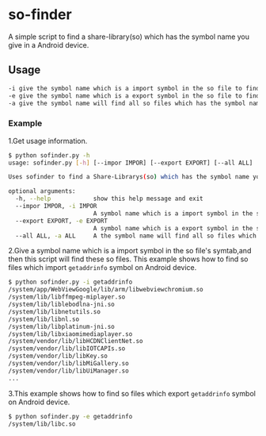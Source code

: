 # so-finder
A simple script to find a share-library(so) which has the symbol name you give in a Android device.

## Usage

```sh
-i give the symbol name which is a import symbol in the so file to find;
-e give the symbol name which is a export symbol in the so file to find;
-a give the symbol name will find all so files which has the symbol name in it's symtab;
```

### Example
1.Get usage information.

```sh
$ python sofinder.py -h  
usage: sofinder.py [-h] [--impor IMPOR] [--export EXPORT] [--all ALL]

Uses sofinder to find a Share-Librarys(so) which has the symbol name you give in a Android device.

optional arguments:
  -h, --help            show this help message and exit
  --impor IMPOR, -i IMPOR
                        A symbol name which is a import symbol in the so file to find.
  --export EXPORT, -e EXPORT
                        A symbol name which is a export symbol in the so file to find.
  --all ALL, -a ALL     A the symbol name will find all so files which has the symbol name in its symtab

```

2.Give a symbol name which is a import symbol in the so file's symtab,and then this script will find these so files.
This example shows how to find so files which import `getaddrinfo` symbol on Android device. 

```sh
$ python sofinder.py -i getaddrinfo
/system/app/WebViewGoogle/lib/arm/libwebviewchromium.so
/system/lib/libffmpeg-miplayer.so
/system/lib/liblebodlna-jni.so
/system/lib/libnetutils.so
/system/lib/libnl.so
/system/lib/libplatinum-jni.so
/system/lib/libxiaomimediaplayer.so
/system/vendor/lib/libHCDNClientNet.so
/system/vendor/lib/libIOTCAPIs.so
/system/vendor/lib/libKey.so
/system/vendor/lib/libMiGallery.so
/system/vendor/lib/libUiManager.so
...
```

3.This example shows how to find so files which export 
`getaddrinfo` symbol on Android device. 

```sh
$ python sofinder.py -e getaddrinfo
/system/lib/libc.so
```
